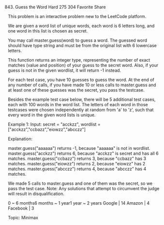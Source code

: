 843. Guess the Word
Hard 275 304 Favorite Share

This problem is an interactive problem new to the LeetCode platform.

We are given a word list of unique words, each word is 6 letters long, and one word in this list is chosen as secret.

You may call master.guess(word) to guess a word.  The guessed word should have type string and must be from the original list with 6 lowercase letters.

This function returns an integer type, representing the number of exact matches (value and position) of your guess to the secret word.  Also, if your guess is not in the given wordlist, it will return -1 instead.

For each test case, you have 10 guesses to guess the word. At the end of any number of calls, if you have made 10 or less calls to master.guess and at least one of these guesses was the secret, you pass the testcase.

Besides the example test case below, there will be 5 additional test cases, each with 100 words in the word list.  The letters of each word in those testcases were chosen independently at random from 'a' to 'z', such that every word in the given word lists is unique.

Example 1:
Input: secret = "acckzz", wordlist = ["acckzz","ccbazz","eiowzz","abcczz"]

Explanation:

master.guess("aaaaaa") returns -1, because "aaaaaa" is not in wordlist.
master.guess("acckzz") returns 6, because "acckzz" is secret and has all 6 matches.
master.guess("ccbazz") returns 3, because "ccbazz" has 3 matches.
master.guess("eiowzz") returns 2, because "eiowzz" has 2 matches.
master.guess("abcczz") returns 4, because "abcczz" has 4 matches.

We made 5 calls to master.guess and one of them was the secret, so we pass the test case.
Note:  Any solutions that attempt to circumvent the judge will result in disqualification.

0 ~ 6 months6 months ~ 1 year1 year ~ 2 years
Google | 14 Amazon | 4 Facebook | 3

Topic: Minimax



